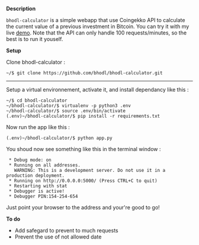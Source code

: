 **Description**

`bhodl-calculator` is a simple webapp that use Coingekko API to calculate the current value of a previous investment in Bitcoin.
You can try it with my live [demo](https://calculator.bhodl.io). Note that the API can only handle 100 requests/minutes, so the best is to run it youself.

**Setup**

Clone bhodl-calculator :
```
~/$ git clone https://github.com/bhodl/bhodl-calculator.git
```
****
Setup a virtual environnement, activate it, and install dependancy like this :
```
~/$ cd bhodl-calculator
~/bhodl-calculator/$ virtualenv -p python3 .env
~/bhodl-calculator/$ source .env/bin/activate
(.env)~/bhodl-calculator/$ pip install -r requirements.txt
```
Now run the app like this :
```
(.env)~/bhodl-calculator/$ python app.py
```
You shoud now see something like this in the terminal window :
```
 * Debug mode: on
 * Running on all addresses.
   WARNING: This is a development server. Do not use it in a production deployment.
 * Running on http://0.0.0.0:5000/ (Press CTRL+C to quit)
 * Restarting with stat
 * Debugger is active!
 * Debugger PIN:154-254-654
```
Just point your browser to the address and your're good to go!

**To do**
* Add safegard to prevent to much requests
* Prevent the use of not allowed date
